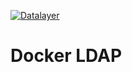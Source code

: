 [![Datalayer](https://docs.datalayer.io/logo/datalayer-25.svg)](https://datalayer.io)

# Docker LDAP
